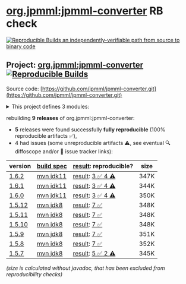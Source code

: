 [org.jpmml:jpmml-converter](https://central.sonatype.com/artifact/org.jpmml/jpmml-converter/versions) RB check
=======

[![Reproducible Builds](https://reproducible-builds.org/images/logos/rb.svg) an independently-verifiable path from source to binary code](https://reproducible-builds.org/)

## Project: [org.jpmml:jpmml-converter](https://central.sonatype.com/artifact/org.jpmml/jpmml-converter/versions) [![Reproducible Builds](https://img.shields.io/endpoint?url=https://raw.githubusercontent.com/jvm-repo-rebuild/reproducible-central/master/content/org/jpmml/jpmml-converter/badge.json)](https://github.com/jvm-repo-rebuild/reproducible-central/blob/master/content/org/jpmml/jpmml-converter/README.md)

Source code: [https://github.com/jpmml/jpmml-converter.git](https://github.com/jpmml/jpmml-converter.git)

<details><summary>This project defines 3 modules:</summary>

* [org.jpmml:jpmml-converter](https://central.sonatype.com/artifact/org.jpmml/jpmml-converter/overview)
* [org.jpmml:pmml-converter](https://central.sonatype.com/artifact/org.jpmml/pmml-converter/overview)
* [org.jpmml:pmml-converter-testing](https://central.sonatype.com/artifact/org.jpmml/pmml-converter-testing/overview)
</details>

rebuilding **9 releases** of org.jpmml:jpmml-converter:
- **5** releases were found successfully **fully reproducible** (100% reproducible artifacts :white_check_mark:),
- 4 had issues (some unreproducible artifacts :warning:, see eventual :mag: diffoscope and/or :memo: issue tracker links):

| version | [build spec](/BUILDSPEC.md) | [result](https://reproducible-builds.org/docs/jvm/): reproducible? | size |
| -- | --------- | ------ | -- |
| [1.6.2](https://central.sonatype.com/artifact/org.jpmml/jpmml-converter/1.6.2/pom) | [mvn jdk11](jpmml-converter-1.6.2.buildspec) | [result](jpmml-converter-1.6.2.buildinfo): [3 :white_check_mark:  4 :warning:](jpmml-converter-1.6.2.buildcompare) | 347K |
| [1.6.1](https://central.sonatype.com/artifact/org.jpmml/jpmml-converter/1.6.1/pom) | [mvn jdk11](jpmml-converter-1.6.1.buildspec) | [result](jpmml-converter-1.6.1.buildinfo): [3 :white_check_mark:  4 :warning:](jpmml-converter-1.6.1.buildcompare) | 344K |
| [1.6.0](https://central.sonatype.com/artifact/org.jpmml/jpmml-converter/1.6.0/pom) | [mvn jdk11](jpmml-converter-1.6.0.buildspec) | [result](jpmml-converter-1.6.0.buildinfo): [3 :white_check_mark:  4 :warning:](jpmml-converter-1.6.0.buildcompare) | 350K |
| [1.5.12](https://central.sonatype.com/artifact/org.jpmml/jpmml-converter/1.5.12/pom) | [mvn jdk8](jpmml-converter-1.5.12.buildspec) | [result](jpmml-converter-1.5.12.buildinfo): [7 :white_check_mark: ](jpmml-converter-1.5.12.buildcompare) | 348K |
| [1.5.11](https://central.sonatype.com/artifact/org.jpmml/jpmml-converter/1.5.11/pom) | [mvn jdk8](jpmml-converter-1.5.11.buildspec) | [result](jpmml-converter-1.5.11.buildinfo): [7 :white_check_mark: ](jpmml-converter-1.5.11.buildcompare) | 348K |
| [1.5.10](https://central.sonatype.com/artifact/org.jpmml/jpmml-converter/1.5.10/pom) | [mvn jdk8](jpmml-converter-1.5.10.buildspec) | [result](jpmml-converter-1.5.10.buildinfo): [7 :white_check_mark: ](jpmml-converter-1.5.10.buildcompare) | 348K |
| [1.5.9](https://central.sonatype.com/artifact/org.jpmml/jpmml-converter/1.5.9/pom) | [mvn jdk8](jpmml-converter-1.5.9.buildspec) | [result](jpmml-converter-1.5.9.buildinfo): [7 :white_check_mark: ](jpmml-converter-1.5.9.buildcompare) | 351K |
| [1.5.8](https://central.sonatype.com/artifact/org.jpmml/jpmml-converter/1.5.8/pom) | [mvn jdk8](jpmml-converter-1.5.8.buildspec) | [result](jpmml-converter-1.5.8.buildinfo): [7 :white_check_mark: ](jpmml-converter-1.5.8.buildcompare) | 352K |
| [1.5.7](https://central.sonatype.com/artifact/org.jpmml/jpmml-converter/1.5.7/pom) | [mvn jdk8](jpmml-converter-1.5.7.buildspec) | [result](jpmml-converter-1.5.7.buildinfo): [5 :white_check_mark:  2 :warning:](jpmml-converter-1.5.7.buildcompare) | 345K |

<i>(size is calculated without javadoc, that has been excluded from reproducibility checks)</i>
